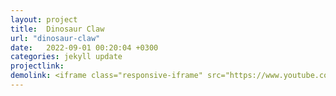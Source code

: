 ```yaml
---
layout: project
title:  Dinosaur Claw
url: "dinosaur-claw"
date:   2022-09-01 00:20:04 +0300
categories: jekyll update
projectlink: 
demolink: <iframe class="responsive-iframe" src="https://www.youtube.com/embed/cW7x8HR9jgY" title="YouTube video player" frameborder="0" allow="accelerometer; autoplay; clipboard-write; encrypted-media; gyroscope; picture-in-picture" allowfullscreen></iframe>
---
```

